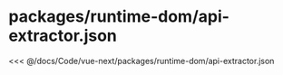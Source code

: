 # packages/runtime-dom/api-extractor.json

<<< @/docs/Code/vue-next/packages/runtime-dom/api-extractor.json
